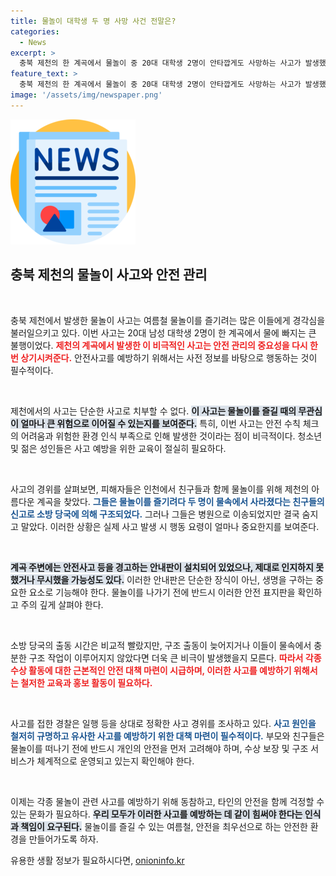 ```yaml
---
title: 물놀이 대학생 두 명 사망 사건 전말은?
categories:
  - News
excerpt: >
  충북 제천의 한 계곡에서 물놀이 중 20대 대학생 2명이 안타깝게도 사망하는 사고가 발생했습니다. 친구들과 함께한 즐거운 여름날, 예고된 안전사고의 경고가 무색하게 이들은 구조 후에도 생명을 잃었습니다.
feature_text: >
  충북 제천의 한 계곡에서 물놀이 중 20대 대학생 2명이 안타깝게도 사망하는 사고가 발생했습니다. 친구들과 함께한 즐거운 여름날, 예고된 안전사고의 경고가 무색하게 이들은 구조 후에도 생명을 잃었습니다.
image: '/assets/img/newspaper.png'
---
```


<p><img src="/assets/img/newspaper.png" alt="kimp 속보" /></p>

<h2 data-ke-size="size26">충북 제천의 물놀이 사고와 안전 관리</h2>

<p data-ke-size="size16">&nbsp;</p>

<p>충북 제천에서 발생한 물놀이 사고는 여름철 물놀이를 즐기려는 많은 이들에게 경각심을 불러일으키고 있다. 이번 사고는 20대 남성 대학생 2명이 한 계곡에서 물에 빠지는 큰 불행이었다. <b><span style="color: #ee2323;">제천의 계곡에서 발생한 이 비극적인 사고는 안전 관리의 중요성을 다시 한번 상기시켜준다.</span></b> 안전사고를 예방하기 위해서는 사전 정보를 바탕으로 행동하는 것이 필수적이다.</p>

<p data-ke-size="size16">&nbsp;</p>

<p>제천에서의 사고는 단순한 사고로 치부할 수 없다. <b><span style="background-color: #21538527;">이 사고는 물놀이를 즐길 때의 무관심이 얼마나 큰 위험으로 이어질 수 있는지를 보여준다.</span></b> 특히, 이번 사고는 안전 수칙 체크의 어려움과 위험한 환경 인식 부족으로 인해 발생한 것이라는 점이 비극적이다. 청소년 및 젊은 성인들은 사고 예방을 위한 교육이 절실히 필요하다.</p>

<p data-ke-size="size16">&nbsp;</p>

<p>사고의 경위를 살펴보면, 피해자들은 인천에서 친구들과 함께 물놀이를 위해 제천의 아름다운 계곡을 찾았다. <b><span style="color: #1a5490;">그들은 물놀이를 즐기려다 두 명이 물속에서 사라졌다는 친구들의 신고로 소방 당국에 의해 구조되었다.</span></b> 그러나 그들은 병원으로 이송되었지만 결국 숨지고 말았다. 이러한 상황은 실제 사고 발생 시 행동 요령이 얼마나 중요한지를 보여준다.</p>

<p data-ke-size="size16">&nbsp;</p>

<p><b><span style="background-color: #21538527;">계곡 주변에는 안전사고 등을 경고하는 안내판이 설치되어 있었으나, 제대로 인지하지 못했거나 무시했을 가능성도 있다.</span></b> 이러한 안내판은 단순한 장식이 아닌, 생명을 구하는 중요한 요소로 기능해야 한다. 물놀이를 나가기 전에 반드시 이러한 안전 표지판을 확인하고 주의 깊게 살펴야 한다.</p>

<p data-ke-size="size16">&nbsp;</p>

<p>소방 당국의 출동 시간은 비교적 빨랐지만, 구조 출동이 늦어지거나 이들이 물속에서 충분한 구조 작업이 이루어지지 않았다면 더욱 큰 비극이 발생했을지 모른다. <b><span style="color: #ee2323;">따라서 각종 수상 활동에 대한 근본적인 안전 대책 마련이 시급하며, 이러한 사고를 예방하기 위해서는 철저한 교육과 홍보 활동이 필요하다.</span></b></p>

<p data-ke-size="size16">&nbsp;</p>

<p>사고를 접한 경찰은 일행 등을 상대로 정확한 사고 경위를 조사하고 있다. <b><span style="color: #1a5490;">사고 원인을 철저히 규명하고 유사한 사고를 예방하기 위한 대책 마련이 필수적이다.</span></b> 부모와 친구들은 물놀이를 떠나기 전에 반드시 개인의 안전을 먼저 고려해야 하며, 수상 보장 및 구조 서비스가 체계적으로 운영되고 있는지 확인해야 한다.</p>

<p data-ke-size="size16">&nbsp;</p>

<p>이제는 각종 물놀이 관련 사고를 예방하기 위해 동참하고, 타인의 안전을 함께 걱정할 수 있는 문화가 필요하다. <b><span style="background-color: #21538527;">우리 모두가 이러한 사고를 예방하는 데 같이 힘써야 한다는 인식과 책임이 요구된다.</span></b> 물놀이를 즐길 수 있는 여름철, 안전을 최우선으로 하는 안전한 환경을 만들어가도록 하자.</p>
유용한 생활 정보가 필요하시다면, <a href="https://onioninfo.kr" rel="dofollow">onioninfo.kr</a>


